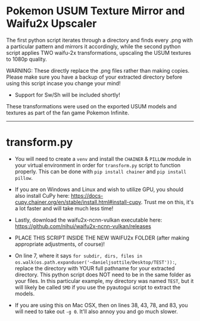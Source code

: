 # Pokemon USUM Texture Mirror and Waifu2x Upscaler

The first python script iterates through a directory and finds every .png with a particular pattern and mirrors it accordingly, while the second python script applies TWO waifu-2x transformations, upscaling the USUM textures to 1080p quality.

WARNING: These directly replace the .png files rather than making copies.  Please make sure you have a backup of your extracted directory before using this script incase you change your mind!

- Support for Sw/Sh will be included shortly!

These transformations were used on the exported USUM models and textures as part of the fan game Pokemon Infinite.  

--------------

# transform.py

- You will need to create a `venv` and install the `CHAINER` & `PILLOW` module in your virtual environment in order for `transform.py` script to function properly.  This can be done with `pip install chainer` and `pip install pillow`.

- If you are on Windows and Linux and wish to utilize GPU, you should also install CuPy here: https://docs-cupy.chainer.org/en/stable/install.html#install-cupy.  Trust me on this, it's a lot faster and will take much less time!

- Lastly, download the waifu2x-ncnn-vulkan executable here: https://github.com/nihui/waifu2x-ncnn-vulkan/releases

- PLACE THIS SCRIPT INSIDE THE NEW WAIFU2x FOLDER (after making appropriate adjustments, of course)!

- On line 7, where it says `for subdir, dirs, files in os.walk(os.path.expanduser('~danieljsottile/Desktop/TEST')):`, replace the directory with YOUR full pathname for your extracted directory.  This python script does NOT need to be in the same folder as your files.  In this particular example, my directory was named `TEST`, but it will likely be called `SMD` if you use the pyautogui script to extract the models.

- If you are using this on Mac OSX, then on lines 38, 43, 78, and 83, you will need to take out `-g 0`.  It'll also annoy you and go much slower.
